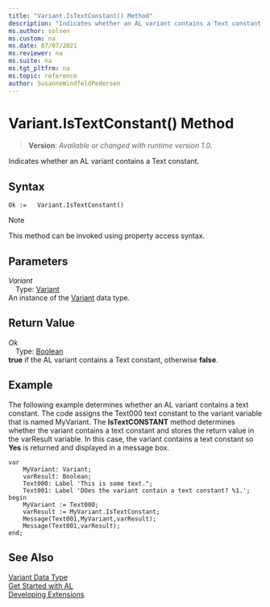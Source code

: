 ```yaml
---
title: "Variant.IsTextConstant() Method"
description: "Indicates whether an AL variant contains a Text constant."
ms.author: solsen
ms.custom: na
ms.date: 07/07/2021
ms.reviewer: na
ms.suite: na
ms.tgt_pltfrm: na
ms.topic: reference
author: SusanneWindfeldPedersen
---
```

[//]: # (START>DO_NOT_EDIT)
[//]: # (IMPORTANT:Do not edit any of the content between here and the END>DO_NOT_EDIT.)
[//]: # (Any modifications should be made in the .xml files in the ModernDev repo.)
# Variant.IsTextConstant() Method
> **Version**: _Available or changed with runtime version 1.0._

Indicates whether an AL variant contains a Text constant.


## Syntax
```AL
Ok :=   Variant.IsTextConstant()
```
> [!NOTE]
> This method can be invoked using property access syntax.

## Parameters
*Variant*  
&emsp;Type: [Variant](variant-data-type.md)  
An instance of the [Variant](variant-data-type.md) data type.  

## Return Value
*Ok*  
&emsp;Type: [Boolean](../boolean/boolean-data-type.md)  
**true** if the AL variant contains a Text constant, otherwise **false**.


[//]: # (IMPORTANT: END>DO_NOT_EDIT)

## Example  
 The following example determines whether an AL variant contains a text constant. The code assigns the Text000 text constant to the variant variable that is named MyVariant. The **IsTextCONSTANT** method determines whether the variant contains a text constant and stores the return value in the varResult variable. In this case, the variant contains a text constant so **Yes** is returned and displayed in a message box. 
 
```al
var
    MyVariant: Variant;
    varResult: Boolean;
    Text000: Label 'This is some text.";
    Text001: Label 'DOes the variant contain a text constant? %1.';
begin
    MyVariant := Text000;  
    varResult := MyVariant.IsTextConstant;  
    Message(Text001,MyVariant,varResult);  
    Message(Text001,varResult);  
end;
```  

## See Also
[Variant Data Type](variant-data-type.md)  
[Get Started with AL](../../devenv-get-started.md)  
[Developing Extensions](../../devenv-dev-overview.md)